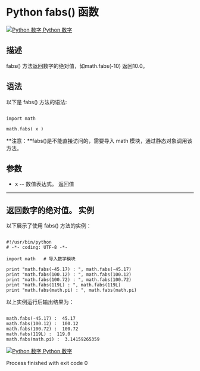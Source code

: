 Python  fabs() 函数
=================

 [![Python 数字](../images/up.gif)
 Python 数字](python-numbers.html)


  描述
--

 fabs() 方法返回数字的绝对值，如math.fabs(-10) 返回10.0。

  语法
--

 以下是 fabs() 方法的语法:

 
```

import math

math.fabs( x )

```

 **注意：**fabs()是不能直接访问的，需要导入 math 模块，通过静态对象调用该方法。

  参数
--

  *  x -- 数值表达式。 
   返回值
---

 返回数字的绝对值。  实例
--

  以下展示了使用 fabs() 方法的实例： 

 
```

#!/usr/bin/python
# -*- coding: UTF-8 -*-

import math   # 导入数学模块

print "math.fabs(-45.17) : ", math.fabs(-45.17)
print "math.fabs(100.12) : ", math.fabs(100.12)
print "math.fabs(100.72) : ", math.fabs(100.72)
print "math.fabs(119L) : ", math.fabs(119L)
print "math.fabs(math.pi) : ", math.fabs(math.pi)

```

  以上实例运行后输出结果为：

 
```

math.fabs(-45.17) :  45.17
math.fabs(100.12) :  100.12
math.fabs(100.72) :  100.72
math.fabs(119L) :  119.0
math.fabs(math.pi) :  3.14159265359

```

 [![Python 数字](../images/up.gif)
 Python 数字](python-numbers.html)

Process finished with exit code 0
